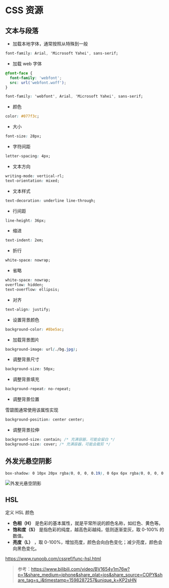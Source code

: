 # CSS 资源


## 文本与段落

- 加载本地字体，通常按照从特殊到一般

```css
font-family: Arial, 'Microsoft Yahei', sans-serif;
```

- 加载 web 字体

```css
@font-face {
  font-family: 'webfont';
  src: url('webfont.woff');
}

font-family: 'webfont', Arial, 'Microsoft Yahei', sans-serif;
```

- 颜色

```css
color: #077f3c;
```

- 大小

```css
font-size: 28px;
```

- 字符间距

```css
letter-spacing: 4px;
```

- 文本方向

```css
writing-mode: vertical-rl;
text-orientation: mixed;
```

- 文本样式

```css
text-decoration: underline line-through;
```

- 行间距

```css
line-height: 36px;
```

- 缩进

```css
text-indent: 2em;
```

- 折行

```css
white-space: nowrap;
```

- 省略

```css
white-space: nowrap;
overflow: hidden;
text-overflow: ellipsis;
```

- 对齐

```css
text-align: justify;
```

- 设置背景颜色

```css
background-color: #8be5ac;
```

- 加载背景图片

```css
background-image: url(./bg.jpg);
```

- 调整背景尺寸

```css
background-size: 50px;
```

- 调整背景填充

```css
background-repeat: no-repeat;
```

- 调整背景位置

雪碧图通常使用该属性实现

```css
background-position: center center;
```

- 调整背景拉伸

```css
background-size: contain; /* 充满容器，可能会留白 */
background-size: cover; /* 充满容器，可能会裁剪 */
```

## 外发光悬空阴影

```css
box-shadow: 0 10px 20px rgba(0, 0, 0, 0.19), 0 6px 6px rgba(0, 0, 0, 0.23);
```

![外发光悬空阴影](https://cdn.jsdelivr.net/gh/fengrui358/img@main/qqfMpqS.png "外发光悬空阴影")

## HSL

定义 HSL 颜色

- **色相（H）** 是色彩的基本属性，就是平常所说的颜色名称，如红色、黄色等。
- **饱和度（S）** 是指色彩的纯度，越高色彩越纯，低则逐渐变灰，取 0-100% 的数值。
- **亮度（L）** ，取 0-100%，增加亮度，颜色会向白色变化；减少亮度，颜色会向黑色变化。

<https://www.runoob.com/cssref/func-hsl.html>

> 参考：<https://www.bilibili.com/video/BV1654y1m76w?p=1&share_medium=iphone&share_plat=ios&share_source=COPY&share_tag=s_i&timestamp=1598287257&unique_k=KP2sHN>

